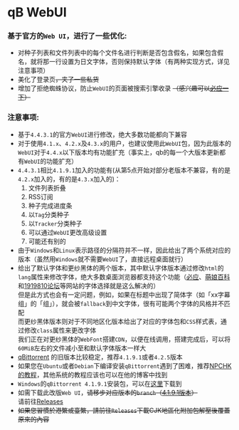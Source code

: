 # qB WebUI
### 基于官方的`Web UI`，进行了一些优化:
* 对种子列表和文件列表中的每个文件名进行判断是否包含假名，如果包含假名，就将那一行设置为日文字体，否则保持默认字体（有两种实现方式，详见注意事项）
* 美化了登录页<s>，夹了一些私货 </s>
* 增加了拒绝蜘蛛协议，防止`WebUI`的页面被搜索引擎收录 <s>（感兴趣可以[必应一下](https://cnm.buhuibing.xyz/?s=qBittorrent%20Web%E7%94%A8%E6%88%B7%E7%95%8C%E9%9D%A2)）</s>

### 注意事项:
* 基于`4.4.3.1`的官方`WebUI`进行修改，绝大多数功能都向下兼容
* 对于使用`4.1.x`、`4.2.x`及`4.3.x`的用户，也建议使用此`WebUI`包，因为此版本的`WebUI`对于`4.4.x`以下版本均有功能扩充（事实上，qb的每一个大版本更新都有`WebUI`的功能扩充）
* `4.4.3.1`相比`4.1.9.1`加入的功能有(从第5点开始对部分老版本不兼容，有的是`4.2.x`加入的，有的是`4.3.x`加入的)：
  1. 文件列表折叠
  2. RSS订阅
  3. 种子完成进度条
  4. 以`Tag`分类种子
  5. 以`Tracker`分类种子
  6. 可以通过`WebUI`更改高级设置
  7. 可能还有别的
* 由于`Windows`和`Linux`表示路径的分隔符并不一样，因此给出了两个系统对应的版本（虽然用`Windows`就不需要`WebUI`了，直接远程桌面就行）
* 给出了默认字体和更纱黑体的两个版本，其中默认字体版本通过修改`html`的`lang`属性来修改字体，绝大多数桌面浏览器都支持这个功能（[必应](https://www.bing.com/)、[萌娘百科](https://zh.moegirl.org.cn/)和[1919810论坛](https://1919810.com/)等网站的字体选择就是这么解决的）<br>但是此方式也会有一定问题，例如，如果在标题中出现了简体字（如「xx字幕组」的「组」），就会被`fallback`到中文字体，很有可能两个字体的风格并不匹配<br>而更纱黑体版本则对于不同地区化版本给出了对应的字体包和`CSS`样式表，通过修改`class`属性来更改字体<br>我们正在对更纱黑体的`WebFont`搭建`CDN`，以便在线调用，搭建完成后，可以将`60MiB`左右的文件减小至和默认字体版本一样大
* [qBittorrent](https://github.com/qbittorrent/qBittorrent) 的旧版本比较稳定，推荐`4.1.9.1`或者`4.2.5`版本
* 如果您在`Ubuntu`或者`Debian`下编译安装`qBittorrent`遇到了困难，推荐[NPCHK的教程](https://npchk.info/ubuntu-debian-install-qbittorrent/)，其他系统的教程应该也可以在他的博客中找到
* `Windows`的`qBittorrent 4.1.9.1`安装包，可以在[这里](https://sourceforge.net/projects/qbittorrent/files/qbittorrent-win32/qbittorrent-4.1.9.1/)下载到
* 如需下载此改版`Web UI`，<s>请移步对应版本的`branch`（[4.1.9.1版本](https://github.com/Lambholl/qb-webui/tree/4.1.9.1)）</s><br>
请前往[Releases](https://github.com/Lambholl/qb-webui/releases/latest)
* <s>如果您習慣於港繁或臺繁，請前往`Releases`下載CJK地區化附加包解壓後覆蓋原來的內容</s>
